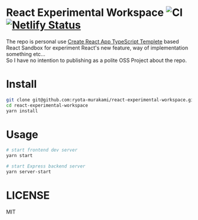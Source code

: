 # React Experimental Workspace ![CI](https://github.com/ryota-murakami/react-experimental-workspace/workflows/CI/badge.svg) [![Netlify Status](https://api.netlify.com/api/v1/badges/21756b33-f1b7-4082-9da0-7aad1f59cc22/deploy-status)](https://app.netlify.com/sites/react-experimental-workspace/deploys)

The repo is personal use [Create React App TypeScript Templete](https://create-react-app.dev/docs/getting-started#creating-a-typescript-app) based React Sandbox for experiment React's new feature, way of implementation something etc...  
So I have no intention to publishing as a polite OSS Project about the repo.  

# Install

```bash
git clone git@github.com:ryota-murakami/react-experimental-workspace.git
cd react-experimental-workspace
yarn install
```

# Usage

```bash
# start frontend dev server
yarn start

# start Express backend server
yarn server-start
```

# LICENSE

MIT
